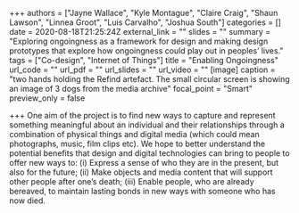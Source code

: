 +++
authors = ["Jayne Wallace", "Kyle Montague", "Claire Craig", "Shaun Lawson", "Linnea Groot", "Luis Carvalho", "Joshua South"]
categories = []
date = 2020-08-18T21:25:24Z
external_link = ""
slides = ""
summary = "Exploring ongoingness as a framework for design and making design prototypes that explore how ongoingness could play out in peoples’ lives."
tags = ["Co-design", "Internet of Things"]
title = "Enabling Ongoingness"
url_code = ""
url_pdf = ""
url_slides = ""
url_video = ""
[image]
caption = "two hands holding the Refind artefact. The small circular screen is showing an image of 3 dogs from the media archive"
focal_point = "Smart"
preview_only = false

+++
One aim of the project is to find new ways to capture and represent something meaningful about an individual and their relationships through a combination of physical things and digital media (which could mean photographs, music, film clips etc). We hope to better understand the potential benefits that design and digital technologies can bring to people to offer new ways to: (i) Express a sense of who they are in the present, but also for the future; (ii) Make objects and media content that will support other people after one’s death; (iii) Enable people, who are already bereaved, to maintain lasting bonds in new ways with someone who has now died.
